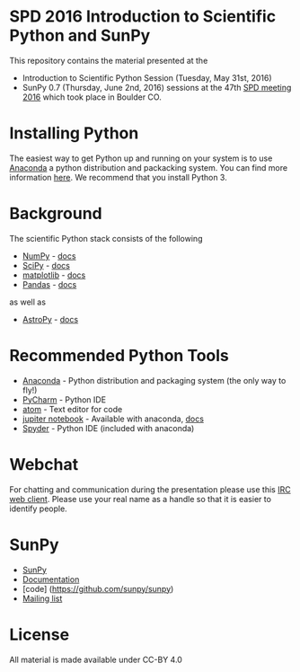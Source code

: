 # SPD 2016 Introduction to Scientific Python and SunPy

This repository contains the material presented at the 
* Introduction to Scientific Python Session (Tuesday, May 31st, 2016)
* SunPy 0.7 (Thursday, June 2nd, 2016)
sessions at the 47th [SPD meeting 2016](http://www.nso.edu/SPD2016-schedule) which took place in Boulder CO.

# Installing Python
The easiest way to get Python up and running on your system is to use [Anaconda](https://www.continuum.io/downloads) a python distribution and packacking system. You can find more information [here](http://docs.sunpy.org/en/stable/guide/installation/index.html#installing-scientific-python-and-sunpy). We recommend that you install Python 3.

# Background
The scientific Python stack consists of the following 
+ [NumPy](http://numpy.org) - [docs](http://docs.scipy.org/doc/numpy/reference/index.html#reference)
+ [SciPy](http://scipy.org) - [docs](http://docs.scipy.org/doc/scipy/reference/)
+ [matplotlib](http://matplotlib.org) - [docs](http://matplotlib.org/contents.html)
+ [Pandas](http://pandas.pydata.org) - [docs](http://pandas.pydata.org/pandas-docs/version/0.18.1/)

as well as

+ [AstroPy](http://astropy.org) - [docs](http://docs.astropy.org/en/stable/)

# Recommended Python Tools

+ [Anaconda](https://www.continuum.io/downloads) - Python distribution and packaging system (the only way to fly!)
+ [PyCharm](https://www.jetbrains.com/pycharm/) - Python IDE
+ [atom](https://atom.io) - Text editor for code
+ [jupiter notebook](http://jupyter.org) - Available with anaconda, [docs](http://jupyter.readthedocs.io/en/latest/index.html)
+ [Spyder](https://pythonhosted.org/spyder/) - Python IDE (included with anaconda)

# Webchat
For chatting and communication during the presentation please use this [IRC web client](http://webchat.freenode.net/?channels=sunpy). Please use your real name as a handle so that it is easier to
identify people.

# SunPy
* [SunPy](http://www.sunpy.org)
* [Documentation](http://docs.sunpy.org)
* [code] (https://github.com/sunpy/sunpy)
* [Mailing list](https://groups.google.com/forum/#!forum/sunpy)

# License

All material is made available under CC-BY 4.0
